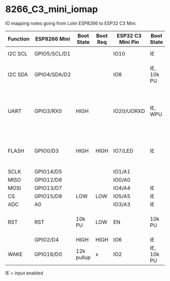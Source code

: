 # 8266_C3_mini_iomap
IO mapping notes going from Lolin ESP8266 to ESP32 C3 Mini.

| Function | ESP8266 Mini  | Boot State | Boot Req | ESP32 C3 Mini Pin | Boot State | Boot Req | Notes |
| -------- | ------------- | ---------- | -------- | ----------------- | ---------- | -------- | ----- |
| I2C SCL  | GPIO5/SCL/D1  |            |          | IO10              | IE         |          | Used by OLED Shield |
| I2C SDA	 | GPIO4/SDA/D2  |            |          | IO8               | IE, 10k PU | High for serial boot | Used by OLED shield
| UART     | GPIO3/RX0	   | HIGH	      |          | IO20/UORXD        | IE, WPU    |          | Note GPIO# and PIN# are not remotely the same, so be careful with the spec |
| FLASH    | GPIO0/D3      | HIGH       | HIGH     | IO7/LED           | IE         |          | Bootstrap requirement; PIR sensor defaults to this pin |
| SCLK     | GPIO14/D5	   |            |          | IO1/A1            |            |          |       |
| MISO     | GPIO12/D6     |            |          | IO0/A0            |            |          |       |
| MOSI     | GPIO13/D7     |            |          | IO4/A4            | IE         |          |       |
| CS       | GPIO15/D8     | LOW        | LOW      | IO5/A5            | IE	        |          |       |
| ADC      | A0            |            |          | IO3/A3		         | IE         |          |       |
| RST      | RST           | 10k PU     | LOW	     | EN	               | 10k PU     | LOW	     | 1uF cap to GND on the Wemos ESP32-C3 |
|          | GPIO2/D4      | HIGH       | HIGH     | IO6               | IE	        |          |       |
| WAKE     | GPIO16/D0     | 12k pullup	| x        | IO2               | IE, 10k PU | HIGH     |	     |

IE = input enabled
